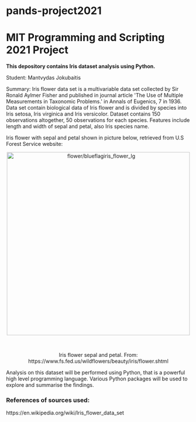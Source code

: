 # pands-project2021

<h1>MIT Programming and Scripting 2021 Project</h1>

<b>This depository contains Iris dataset analysis using Python.</b>

Student: Mantvydas Jokubaitis

Summary: Iris flower data set is a multivariable data set collected by Sir Ronald Aylmer Fisher and published in journal article 'The Use of Multiple Measurements in Taxonomic Problems.' in Annals of Eugenics, 7 in 1936. Data set contain biological data of Iris flower and is divided by species into Iris setosa, Iris virginica and Iris versicolor.
Dataset contains 150 observations altogether, 50 observations for each species. Features include length and width of sepal and petal, also Iris species name.

Iris flower with sepal and petal shown in picture below, retrieved from U.S Forest Service website:

<p align="center"><img src="https://www.fs.fed.us/wildflowers/beauty/iris/images/flower/blueflagiris_flower_lg.jpg" alt="flower/blueflagiris_flower_lg" border="0" width=500px></p><br>
<p align="center">Iris flower sepal and petal. From: https://www.fs.fed.us/wildflowers/beauty/iris/flower.shtml</p>


Analysis on this dataset will be performed using Python, that is a powerful high level programming language. Various Python packages will be used to explore and summarise the findings. 

<h3>References of sources used:</h3>
https://en.wikipedia.org/wiki/Iris_flower_data_set


